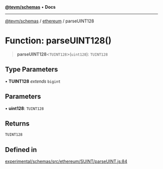 [**@tevm/schemas**](../../README.md) • **Docs**

***

[@tevm/schemas](../../modules.md) / [ethereum](../README.md) / parseUINT128

# Function: parseUINT128()

> **parseUINT128**\<`TUINT128`\>(`uint128`): `TUINT128`

## Type Parameters

• **TUINT128** *extends* `bigint`

## Parameters

• **uint128**: `TUINT128`

## Returns

`TUINT128`

## Defined in

[experimental/schemas/src/ethereum/SUINT/parseUINT.js:84](https://github.com/qbzzt/tevm-monorepo/blob/main/experimental/schemas/src/ethereum/SUINT/parseUINT.js#L84)
